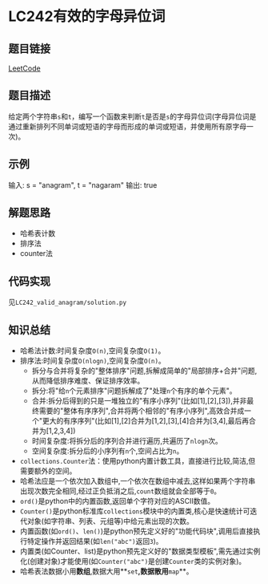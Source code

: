 # LC242有效的字母异位词
## 题目链接
[LeetCode](https://leetcode.cn/problems/valid-anagram/)
## 题目描述
给定两个字符串`s`和`t`，编写一个函数来判断`t`是否是`s`的字母异位词(字母异位词是通过重新排列不同单词或短语的字母而形成的单词或短语，并使用所有原字母一次)。
## 示例
输入: s = "anagram", t = "nagaram"
输出: true
## 解题思路
 - 哈希表计数
 - 排序法
 - counter法
## 代码实现
见`LC242_valid_anagram/solution.py`
## 知识总结
 - 哈希法计数:时间复杂度`O(n)`,空间复杂度`O(1)`。
 - 排序法:时间复杂度`O(nlogn)`,空间复杂度`O(n)`。
    - 拆分与合并将复杂的"整体排序"问题,拆解成简单的"局部排序+合并"问题,从而降低排序难度、保证排序效率。
    - 拆分:将"给`n`个元素排序"问题拆解成了"处理`n`个有序的单个元素"。
    - 合并:拆分后得到的只是一堆独立的"有序小序列"(比如[1],[2],[3]),并非最终需要的"整体有序序列",合并将两个相邻的"有序小序列",高效合并成一个"更大的有序序列"(比如[1],[2]合并为[1,2],[3],[4]合并为[3,4],最后再合并为[1,2,3,4])
    - 时间复杂度:将拆分后的序列合并进行遍历,共遍历了`nlogn`次。
    - 空间复杂度:拆分后的小序列有`n`个,空间占比为`n`。
 - `collections.Counter`法：使用python内置计数工具，直接进行比较,简洁,但需要额外的空间。
 - 哈希法应是一个依次加入数组中,一个依次在数组中减去,这样如果两个字符串出现次数完全相同,经过正负抵消之后,`count`数组就会全部等于`0`。
 - `ord()`是python中的内置函数,返回单个字符对应的ASCII数值。
 - `Counter()`是python标准库`collections`模块中的内置类,核心是快速统计可迭代对象(如字符串、列表、元组等)中给元素出现的次数。
 - 内置函数(如`ord()`、`len()`)是python预先定义好的"功能代码块",调用后直接执行特定操作并返回结果(如`len("abc")`返回`3`)。
 - 内置类(如Counter、list)是python预先定义好的"数据类型模板",需先通过实例化(创建对象)才能使用(如`Counter("abc")`是创建`Counter`类的实例对象)。
 - 哈希表法数据小用**数组**,数据大用**`set`**,数据散用**`map`**。
